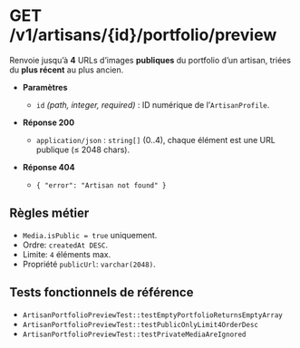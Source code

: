 # GET /v1/artisans/{id}/portfolio/preview

Renvoie jusqu’à **4** URLs d’images **publiques** du portfolio d’un artisan, triées du **plus récent** au plus ancien.

- **Paramètres**
  - `id` *(path, integer, required)* : ID numérique de l’`ArtisanProfile`.

- **Réponse 200**
  - `application/json` : `string[]` (0..4), chaque élément est une URL publique (≤ 2048 chars).

- **Réponse 404**
  - `{ "error": "Artisan not found" }`

## Règles métier

- `Media.isPublic = true` uniquement.
- Ordre: `createdAt DESC`.
- Limite: `4` éléments max.
- Propriété `publicUrl`: `varchar(2048)`.

## Tests fonctionnels de référence

- `ArtisanPortfolioPreviewTest::testEmptyPortfolioReturnsEmptyArray`
- `ArtisanPortfolioPreviewTest::testPublicOnlyLimit4OrderDesc`
- `ArtisanPortfolioPreviewTest::testPrivateMediaAreIgnored`
